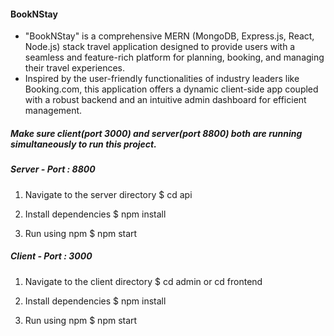 #### BookNStay

- "BookNStay" is a comprehensive MERN (MongoDB, Express.js, React, Node.js) stack travel application designed to provide users with a seamless and feature-rich platform for planning, booking, and managing their travel experiences.
- Inspired by the user-friendly functionalities of industry leaders like Booking.com, this application offers a dynamic client-side app coupled with a robust backend and an intuitive admin dashboard for efficient management.


##### Make sure client(port 3000) and server(port 8800) both are running simultaneously to run this project.

##### Server - Port : 8800

1. Navigate to the server directory
   $ cd api

2. Install dependencies
   $ npm install

3. Run using npm
   $ npm start

##### Client - Port : 3000

1. Navigate to the client directory
   $ cd admin or cd frontend

2. Install dependencies
   $ npm install

3. Run using npm
   $ npm start


